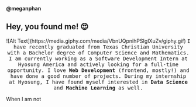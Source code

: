 **@meganphan**

## Hey, you found me! 😍

<p align='center'>
  ![Alt Text](https://media.giphy.com/media/VbnUQpnihPSIgIXuZv/giphy.gif)
  <samp>I have recently graduated from Texas Christian University with a Bachelor degree of Computer Science and Mathematics. I am currently working as a Software Development Intern at Hyosung America and actively looking for a full-time opportunity. I love <strong>Web Development</strong> (frontend, mostly!) and have done a good number of projects. During my internship at Hyosung, I have found myself interested in <strong>Data Science</strong> and <strong>Machine Learning</strong> as well.</samp>
</p>

When I am not 

